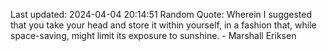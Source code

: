 Last updated: 2024-04-04 20:14:51
Random Quote: Wherein I suggested that you take your head and store it within yourself, in a fashion that, while space-saving, might limit its exposure to sunshine. - Marshall Eriksen
